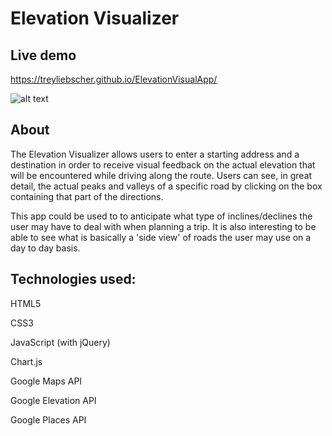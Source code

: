 # Elevation Visualizer

## Live demo

https://treyliebscher.github.io/ElevationVisualApp/

![alt text](https://i.imgur.com/rwSBrZe.png)

## About
The Elevation Visualizer allows users to enter a starting address and a destination in order to receive visual feedback on the actual elevation that will be encountered while driving along the route. Users can see, in great detail, the actual peaks and valleys of a specific road by clicking on the box containing that part of the directions. 

This app could be used to to anticipate what type of inclines/declines the user may have to deal with when planning a trip. It is also interesting to be able to see what is basically a 'side view' of roads the user may use on a day to day basis.

## Technologies used:

HTML5

CSS3

JavaScript (with jQuery)

Chart.js

Google Maps API

Google Elevation API

Google Places API
